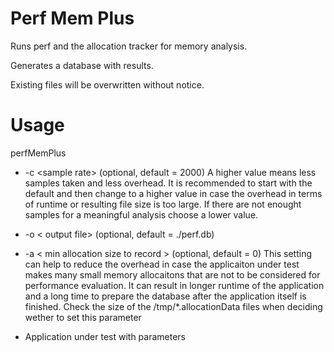 Perf Mem Plus
===============
Runs perf and the allocation tracker for memory analysis.

Generates a database with results.

Existing files will be overwritten without notice.



Usage
=====
perfMemPlus

* -c \<sample rate\> (optional, default = 2000)
A higher value means less samples taken and less overhead.
It is recommended to start with the default and then change to a higher value
in case the overhead in terms of runtime or resulting file size is too large.
If there are not enought samples for a meaningful analysis choose a lower value.


* -o \< output file\> (optional, default = ./perf.db)

* -a \< min allocation size to record \> (optional, default = 0)
This setting can help to reduce the overhead in case the applicaiton under test
makes many small memory allocaitons that are not to be considered for performance evaluation.
It can result in longer runtime of the application and a long time to prepare the database after the application itself is finished.
Check the size of the /tmp/*.allocationData files when deciding wether to set this parameter


* Application under test with parameters
